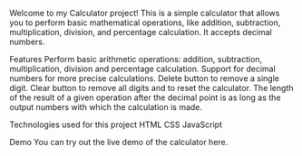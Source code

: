 Welcome to my Calculator project! This is a simple calculator that allows you to perform basic mathematical operations, like addition, subtraction, multiplication, division, and percentage calculation. It accepts decimal numbers.

Features
Perform basic arithmetic operations: addition, subtraction, multiplication, division and percentage calculation.
Support for decimal numbers for more precise calculations.
Delete button to remove a single digit.
Clear button to remove all digits and to reset the calculator.
Тhe length of the result of a given operation after the decimal point is as long as the output numbers with which the calculation is made.


Technologies used for this project
HTML
CSS
JavaScript

Demo
You can try out the live demo of the calculator here.
